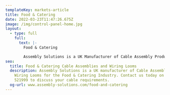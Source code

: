 ```yaml
---
templateKey: markets-article
title: Food & Catering
date: 2022-03-23T11:47:26.675Z
image: /img/control-panel-home.jpg
layout:
  - type: full
    full:
      text: |-
        Food & Catering

        Assembly Solutions is a UK Manufacturer of Cable Assembly Products.
seo:
  title: Food & Catering Cable Assemblies and Wiring Looms
  description: Assembly Solutions is a UK manufacturer of Cable Assemblies and
    Wiring Looms for the Food & Catering Industry. Contact us today on 01204
    521999 to discuss your cable requirements.
  og-url: www.assembly-solutions.com/food-and-catering
---
```

